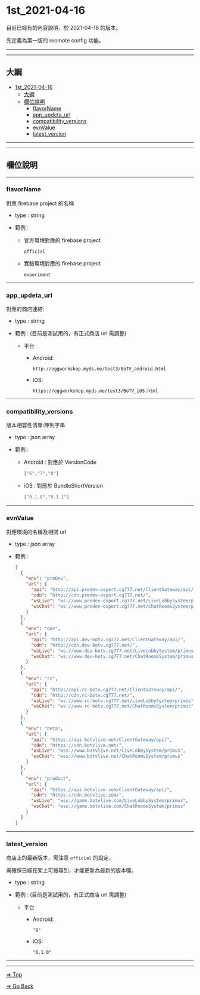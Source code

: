 # 1st_2021-04-16

目前已經有的內容說明，於 2021-04-16 的版本。

先定義為第一版的 reomote config 功能。

---
---

## 大綱

- [1st_2021-04-16](#1st_2021-04-16)
  - [大綱](#大綱)
  - [欄位說明](#欄位說明)
    - [flavorName](#flavorname)
    - [app_updeta_url](#app_updeta_url)
    - [compatibility_versions](#compatibility_versions)
    - [evnValue](#evnvalue)
    - [latest_version](#latest_version)

---
---

## 欄位說明

---

### flavorName
  
對應 firebase project 的名稱

- type : string

- 範例 :

  - 官方環境對應的 firebase project

    ```text
    official
    ```

  - 實驗環境對應的 firebase project

    ```text
    experiment
    ```

---

### app_updeta_url

對應的商店連結:

- type : string

- 範例 : (目前是測試用的，有正式商店 url 需調整)

  - 平台

    - Android:

      ```text
      http://eggworkshop.myds.me/test3/BoTV_android.html
      ```

    - iOS:

      ```text
      https://eggworkshop.myds.me/test3/BoTV_iOS.html
      ```

---

### compatibility_versions

版本相容性清單:陣列字串

- type : json array

- 範例 :

  - Android : 對應於 VersionCode

    ```json
    ["6","7","8"]
    ```

  - iOS : 對應於 BundleShortVersion

    ```json
    ["0.1.0","0.1.1"]
    ```

---

### evnValue

對應環境的名稱及相關 url

- type : json array

- 範例 :

  ```json
  [
    {
      "env": "preDev",
      "url": {
        "api": "http://api.predev-osport.cg777.net/ClientGateway/api/",
        "cdn": "http://cdn.predev-osport.cg777.net/",
        "wsLive": "ws://www.predev-osport.cg777.net/LiveLobbySystem/primus",
        "wsChat": "ws://www.predev-osport.cg777.net/ChatRoomsSystem/primus"
      }
    },
    {
      "env": "dev",
      "url": {
        "api": "http://api.dev-botv.cg777.net/ClientGateway/api/",
        "cdn": "http://cdn.dev-botv.cg777.net/",
        "wsLive": "ws://www.dev-botv.cg777.net/LiveLobbySystem/primus",
        "wsChat": "ws://www.dev-botv.cg777.net/ChatRoomsSystem/primus"
      }
    },
    {
      "env": "rc",
      "url": {
        "api": "http://api.rc-botv.cg777.net/ClientGateway/api/",
        "cdn": "http://cdn.rc-botv.cg777.net/",
        "wsLive": "ws://www.rc-botv.cg777.net/LiveLobbySystem/primus",
        "wsChat": "ws://www.rc-botv.cg777.net/ChatRoomsSystem/primus"
      }
    },
    {
      "env": "beta",
      "url": {
        "api": "https://api.botvlive.net/ClientGateway/api/",
        "cdn": "https://cdn.botvlive.net/",
        "wsLive": "wss://www.botvlive.net/LiveLobbySystem/primus",
        "wsChat": "wss://www.botvlive.net/ChatRoomsSystem/primus"
      }
    },
    {
      "env": "product",
      "url": {
        "api": "https://api.botvlive.com/ClientGateway/api/",
        "cdn": "https://cdn.botvlive.com/",
        "wsLive": "wss://game.botvlive.com/LiveLobbySystem/primus",
        "wsChat": "wss://game.botvlive.com/ChatRoomsSystem/primus"
      }
    }
  ]
  ```

---

### latest_version

商店上的最新版本，需注意 `official` 的設定，

需確保已經在架上可搜尋到，才能更新為最新的版本喔。

- type : string

- 範例 : (目前是測試用的，有正式商店 url 需調整)

  - 平台

    - Android:

      ```text
      "8"
      ```

    - iOS:

      ```text
      "0.1.0"
      ```

---
---

[=> Top](#1st_2021-04-16)

[=> Go Back](../README.md)
